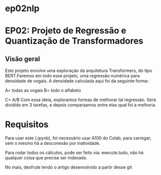 # ep02nlp

# EP02: Projeto de Regressão e Quantização de Transformadores

## Visão geral
Este projeto envolve uma exploração da arquitetura Transformers, do tipo BERT.Faremos em todo esse projeto, uma regressão numérica para densidade de vogais. A densidade calculada aqui foi da seguinte forma: 

A= todas as vogais
B= todo o alfabeto

C= A/B
Com essa ideia, exploramos formas de melhorar tal regressão. 
Será dividido em 3 tarefas, e depois comparaamos entre elas qual foi a melhoria. 


# Requisitos
Para usar este (.ipynb), foi necessário usar A100 do Colab, para carregar, sem o mesmo há a desconexão por inatividade.

Para rodar todos os cálculos, pode ser feito via: execute.tudo, não há qualquer coisa que precise ser indexado. 

No mais, desfrute lendo o artigo desenvolvido a partir desse git
